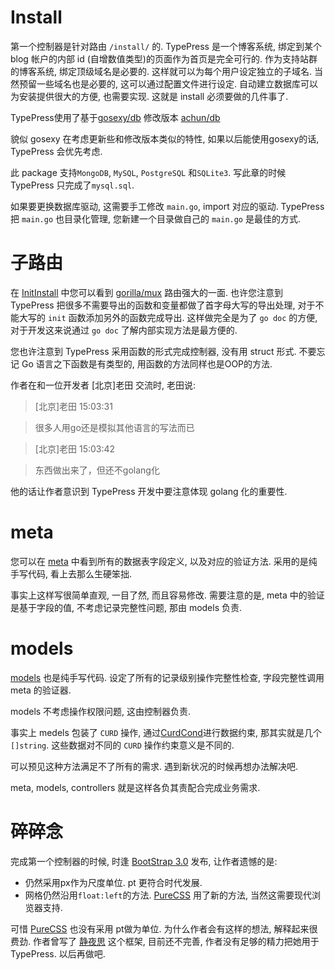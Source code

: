 Install
=======
第一个控制器是针对路由 `/install/` 的.
TypePress 是一个博客系统, 绑定到某个 blog 帐户的内部 id (自增数值类型)的页面作为首页是完全可行的.
作为支持站群的博客系统, 绑定顶级域名是必要的. 这样就可以为每个用户设定独立的子域名. 当然预留一些域名也是必要的, 这可以通过配置文件进行设定.
自动建立数据库可以为安装提供很大的方便, 也需要实现.
这就是 install 必须要做的几件事了.

TypePress使用了基于[gosexy/db][0] 修改版本 [achun/db][1]

貌似 gosexy 在考虑更新些和修改版本类似的特性, 如果以后能使用gosexy的话, TypePress 会优先考虑.

此 package 支持`MongoDB`, `MySQL`, `PostgreSQL` 和`SQLite3`. 写此章的时候 TypePress 只完成了`mysql.sql`.

如果要更换数据库驱动, 这需要手工修改 `main.go`, import 对应的驱动. TypePress 把 `main.go` 也目录化管理, 您新建一个目录做自己的 `main.go` 是最佳的方式.

子路由
=====
在 [InitInstall][2] 中您可以看到 [gorilla/mux][3] 路由强大的一面.
也许您注意到 TypePress 把很多不需要导出的函数和变量都做了首字母大写的导出处理, 对于不能大写的 `init` 函数添加另外的函数完成导出.
这样做完全是为了 `go doc` 的方便, 对于开发这来说通过 `go doc` 了解内部实现方法是最方便的.

您也许注意到 TypePress 采用函数的形式完成控制器, 没有用 struct 形式. 不要忘记 Go 语言之下函数是有类型的, 用函数的方法同样也是OOP的方法.

作者在和一位开发者 [北京]老田 交流时, 老田说:
> [北京]老田 15:03:31

> 很多人用go还是模拟其他语言的写法而已

> [北京]老田 15:03:42 

> 东西做出来了，但还不golang化

他的话让作者意识到 TypePress 开发中要注意体现 golang 化的重要性.

meta
====
您可以在 [meta][4] 中看到所有的数据表字段定义, 以及对应的验证方法. 采用的是纯手写代码, 看上去那么生硬笨拙.

事实上这样写很简单直观, 一目了然, 而且容易修改.
需要注意的是, meta 中的验证是基于字段的值, 不考虑记录完整性问题, 那由 models 负责.

models
======
[models][5] 也是纯手写代码. 设定了所有的记录级别操作完整性检查, 字段完整性调用 meta 的验证器.

models 不考虑操作权限问题, 这由控制器负责.

事实上 medels 包装了 `CURD` 操作, 通过[CurdCond][6]进行数据约束, 那其实就是几个 `[]string`. 这些数据对不同的 `CURD` 操作约束意义是不同的.

可以预见这种方法满足不了所有的需求. 遇到新状况的时候再想办法解决吧.

meta, models, controllers 就是这样各负其责配合完成业务需求.

碎碎念
=====
完成第一个控制器的时候, 时逢 [BootStrap 3.0][9] 发布, 让作者遗憾的是:

- 仍然采用px作为尺度单位. pt 更符合时代发展.
- 网格仍然沿用`float:left`的方法. [PureCSS][8] 用了新的方法, 当然这需要现代浏览器支持.

可惜 [PureCSS][8] 也没有采用 pt做为单位. 为什么作者会有这样的想法, 解释起来很费劲.
作者曾写了 [静夜思][7] 这个框架, 目前还不完善, 作者没有足够的精力把她用于 TypePress. 以后再做吧.



[0]: https://github.com/gosexy/db
[1]: https://github.com/achun/db
[2]: http://gowalker.org/github.com/achun/typepress/src/controllers#InitInstall
[3]: https://github.com/gorilla/mux
[4]: http://gowalker.org/github.com/achun/typepress/src/meta
[5]: http://gowalker.org/github.com/achun/typepress/src/models
[6]: http://gowalker.org/github.com/achun/typepress/src/models#CurdCond
[7]: http://achun.github.io/JingYes/doc/
[8]: http://purecss.io
[9]: http://getbootstrap.com/
